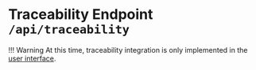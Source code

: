 # Traceability Endpoint `/api/traceability`

!!! Warning
    At this time, traceability integration is only implemented in the [user interface](https://console.cannlytics.com).

<!-- TODO: Describe implemented endpoints: -->
<!--
  /traceability/delete-license
  /traceability/employees/<license_number>
  /traceability/items
  /traceability/items/<item_id>
  /traceability/results
  /traceability/results/<test_id>
  /traceability/locations
  /traceability/locations/<area_id>
  /traceability/packages
  /traceability/packages/<package_id>
  /traceability/strains
  /traceability/strains/<strain_id>
  /traceability/transfers
  /traceability/transfers<transfer_id>
-->
